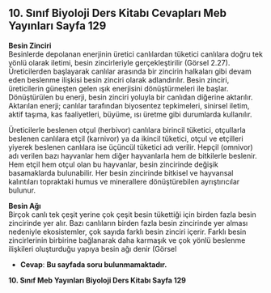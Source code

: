 ## 10. Sınıf Biyoloji Ders Kitabı Cevapları Meb Yayınları Sayfa 129

**Besin Zinciri**  
 Besinlerde depolanan enerjinin üretici canlılardan tüketici canlılara doğru tek yönlü olarak iletimi, besin zincirleriyle gerçekleştirilir (Görsel 2.27). Üreticilerden başlayarak canlılar arasında bir zincirin halkaları gibi devam eden beslenme ilişkisi besin zinciri olarak adlandırılır. Besin zinciri, üreticilerin güneşten gelen ışık enerjisini dönüştürmeleri ile başlar. Dönüştürülen bu enerji, besin zinciri yoluyla bir canlıdan diğerine aktarılır. Aktarılan enerji; canlılar tarafından biyosentez tepkimeleri, sinirsel iletim, aktif taşıma, kas faaliyetleri, büyüme, ısı üretme gibi durumlarda kullanılır.

Üreticilerle beslenen otçul (herbivor) canlılara birincil tüketici, otçullarla beslenen canlılara etçil (karnivor) ya da ikincil tüketici, otçul ve etçilleri yiyerek beslenen canlılara ise üçüncül tüketici adı verilir. Hepçil (omnivor) adı verilen bazı hayvanlar hem diğer hayvanlarla hem de bitkilerle beslenir. Hem etçil hem otçul olan bu hayvanlar, besin zincirinde değişik basamaklarda bulunabilir. Her besin zincirinde bitkisel ve hayvansal kalıntıları topraktaki humus ve minerallere dönüştürebilen ayrıştırıcılar bulunur.

**Besin Ağı**  
 Birçok canlı tek çeşit yerine çok çeşit besin tükettiği için birden fazla besin zincirinde yer alır. Bazı canlıların birden fazla besin zincirinde yer alması nedeniyle ekosistemler, çok sayıda farklı besin zinciri içerir. Farklı besin zincirlerinin birbirine bağlanarak daha karmaşık ve çok yönlü beslenme ilişkileri oluşturduğu yapıya besin ağı denir (Görsel

* **Cevap**: **Bu sayfada soru bulunmamaktadır.**

**10. Sınıf Meb Yayınları Biyoloji Ders Kitabı Sayfa 129**